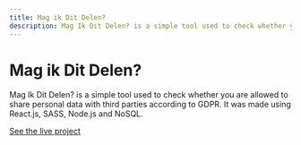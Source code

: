 ```yaml
---
title: Mag ik Dit Delen?
description: Mag Ik Dit Delen? is a simple tool used to check whether you are allowed to share personal data with third parties according to GDPR.
---
```


# Mag ik Dit Delen?

Mag Ik Dit Delen? is a simple tool used to check whether you are allowed to share personal data with third parties according to GDPR. It was made using React.js, SASS, Node.js and NoSQL.

[See the live project](https://magikditdelen.nl/)
